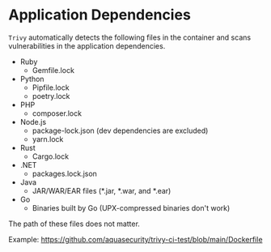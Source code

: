 # Application Dependencies

`Trivy` automatically detects the following files in the container and scans vulnerabilities in the application dependencies.

- Ruby
    - Gemfile.lock
- Python
    - Pipfile.lock
    - poetry.lock
- PHP
    - composer.lock
- Node.js
    - package-lock.json (dev dependencies are excluded)
    - yarn.lock
- Rust
    - Cargo.lock
- .NET
    - packages.lock.json
- Java
    - JAR/WAR/EAR files (*.jar, *.war, and *.ear)
- Go
    - Binaries built by Go (UPX-compressed binaries don't work)

The path of these files does not matter.

Example: https://github.com/aquasecurity/trivy-ci-test/blob/main/Dockerfile
